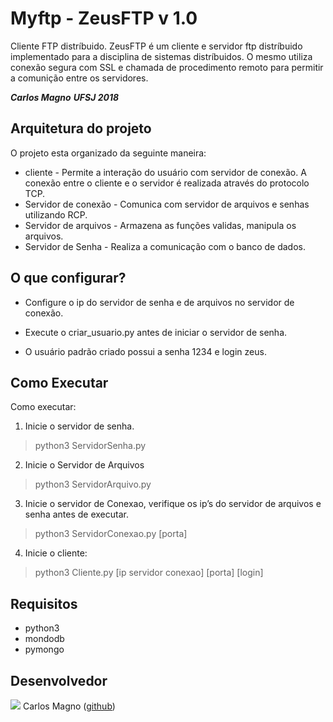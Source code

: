 # Myftp - ZeusFTP v 1.0
Cliente FTP distríbuido.
ZeusFTP é um cliente e servidor ftp distríbuido implementado para a disciplina de sistemas distríbuidos. O mesmo utiliza conexão segura com SSL e chamada de procedimento remoto para permitir a comunição entre os servidores.

***Carlos Magno***
***UFSJ 2018***

## Arquitetura do projeto
O projeto esta organizado da seguinte maneira:
* cliente - Permite a interação do usuário com servidor de conexão. A conexão entre o cliente e o servidor é realizada através do protocolo TCP.
* Servidor de conexão - Comunica com servidor de arquivos e senhas utilizando RCP.
* Servidor de arquivos - Armazena as funções validas, manipula os arquivos.
* Servidor de Senha - Realiza a comunicação com o banco de dados.

## O que configurar?

* Configure o ip do servidor de senha e de arquivos no servidor de conexão.

* Execute o criar_usuario.py antes de iniciar o servidor de senha.
* O usuário padrão criado possui a senha 1234 e login zeus.
## Como Executar
Como executar:
1. Inicie o servidor de senha.
>python3 ServidorSenha.py
2. Inicie o Servidor de Arquivos
>python3 ServidorArquivo.py
3.  Inicie o servidor de Conexao, verifique os ip’s do servidor de arquivos e senha
antes de executar.
>python3 ServidorConexao.py [porta]
4.  Inicie o cliente:
>python3 Cliente.py [ip
servidor
conexao] [porta] [login]

## Requisitos
- python3
- mondodb
- pymongo

## Desenvolvedor
![](https://github.com/Exterminus.png?size=100)
Carlos Magno ([github](https://github.com/Exterminus))

